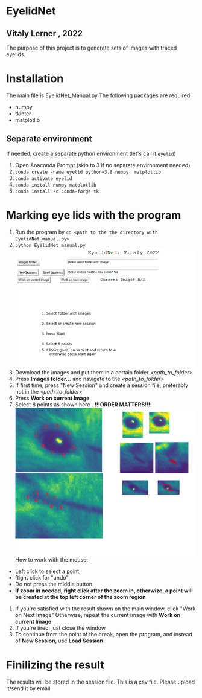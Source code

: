 # EyelidNet
## Vitaly Lerner , 2022

The purpose of this project is to generate sets of images with traced eyelids. 

# Installation
The main file is EyelidNet_Manual.py
The following packages are required:
- numpy
- tkinter
- matplotlib
## Separate environment
If needed, create a separate python environment (let's call it `eyelid`)

1. Open  Anaconda Prompt (skip to 3 if no separate environment needed)
2. `conda create -name eyelid python=3.8 numpy  matplotlib`
3. `conda activate eyelid`
4. `conda install numpy matplotlib`
5. `conda install -c conda-forge tk`




# Marking eye lids with the program
1. Run the program by 
`cd <path to the the directory with EyelidNet_manual.py>`
1. `python EyelidNet_manual.py`
![explanation image](Explanation2.png)
1. Download the images and put them in a certain folder *<path_to_folder>*
1. Press **Images folder...** and navigate to the *<path_to_folder>*
1. If first time, press "New Session" and create a session file, preferably not in the *<path_to_folder>*
1. Press **Work on current Image**
1. Select 8 points as shown here . **!!!ORDER MATTERS!!!**:
![explanation image](Explanation.png)
How to work with the mouse:
- Left click to select a point, 
- Right click for "undo"
- Do not press the middle button
- **If zoom in needed, right click after the zoom in, otherwize, a point will be created at the top left corner of the zoom region**
1. If you're satisfied with the result shown on the main window, click "Work on Next Image"
Otherwise, repeat the current image with **Work on current Image**
1. If you're tired, just close the window
1. To continue from the point of the break, open the program, and instead of **New Session**, use **Load Session**

# Finilizing the result
The results will be stored in the session file. This is a csv file. Please upload it/send it by email.
